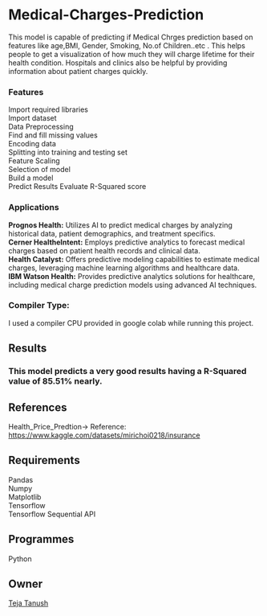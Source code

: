 # Medical-Charges-Prediction  
This model is capable of predicting if Medical Chrges prediction based on features like age,BMI, Gender, Smoking, No.of Children..etc . This helps people to get a visualization of how much they will charge lifetime for their health condition. Hospitals and clinics also be helpful by providing information about patient charges quickly. 
### Features  
Import required libraries  
Import dataset  
Data Preprocessing  
Find and fill missing values  
Encoding data  
Splitting into training and testing set  
Feature Scaling  
Selection of model  
Build a model  
Predict Results
Evaluate R-Squared score  
### Applications  
**Prognos Health:** Utilizes AI to predict medical charges by analyzing historical data, patient demographics, and treatment specifics.  
**Cerner HealtheIntent:** Employs predictive analytics to forecast medical charges based on patient health records and clinical data.  
**Health Catalyst:** Offers predictive modeling capabilities to estimate medical charges, leveraging machine learning algorithms and healthcare data.  
**IBM Watson Health:** Provides predictive analytics solutions for healthcare, including medical charge prediction models using advanced AI techniques.  
### Compiler Type:  
I used a compiler CPU provided in google colab while running this project.  
## Results  
### This model predicts a very good results having a R-Squared value of 85.51% nearly.  
## References  
Health_Price_Predtion-> Reference: https://www.kaggle.com/datasets/mirichoi0218/insurance  
## Requirements  
Pandas  
Numpy  
Matplotlib  
Tensorflow  
Tensorflow Sequential API  
## Programmes  
Python  
## Owner  
[Teja Tanush](https://github.com/tejatanush)  



